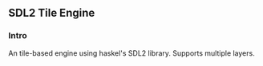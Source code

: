 ## SDL2 Tile Engine

### Intro

An tile-based engine using haskel's SDL2 library. Supports multiple layers.
